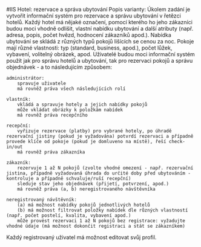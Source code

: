 #IIS Hotel: rezervace a správa ubytování 
Popis varianty:
Úkolem zadání je vytvořit informační systém pro rezervace a správu ubytování v řetězci hotelů. Každý hotel má nějaké označení, pomocí kterého ho jeho zákazníci budou moci vhodně odlišit, vlastní nabídku ubytování a další atributy (např. adresa, popis, počet hvězd, hodnocení zákazníků apod.). Nabídka ubytování se skládá z různých typů pokojů lišících se cenou za noc. Pokoje mají různé vlastnosti: typ (standard, business, apod.), počet lůžek, vybavení, volitelný obrázek, apod. Uživatelé budou moci informační systém použít jak pro správu hotelů a ubytování, tak pro rezervaci pokojů a správu objednávek - a to následujícím způsobem:

    administrátor:
        spravuje uživatele
        má rovněž práva všech následujících rolí

    vlastník:
        vkládá a spravuje hotely a jejich nabídky pokojů
        může vkládat obrázky k položkám nabídek
        má rovněž práva recepčního

    recepční:
        vyřizuje rezervace (platby) pro vybrané hotely, po úhradě rezervační jistiny (pokud je vyžadována) potvrdí rezervaci a případně provede klíče od pokoje (pokud je domluveno na místě), řeší check-in/out
        má rovněž práva zákazníka

    zákazník:
        rezervuje 1 až N pokojů (zvolte vhodné omezení - např. rezervační jistina, případně vyžadovaná úhrada do určité doby před ubytováním - kontroluje a případně schvaluje/ruší recepční)
        sleduje stav jeho objednávek (přijetí, potvrzení, apod.)
        má rovněž práva (a, b) neregistrovaného návštěvníka

    neregistrovaný návštěvník:
        (a) má možnost nabídky pokojů jednotlivých hotelů
        (b) má možnost filtrovat položky nabídek dle různých vlastností (např. počet postelí, kvalita, vybavení apod.)
        může provést rezervaci 1 až N pokojů bez registrace: vyžadujte vhodné údaje (má možnost dokončit registraci a stát se zákazníkem)

Každý registrovaný uživatel má možnost editovat svůj profil.
